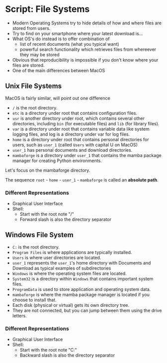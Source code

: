 # Script: File Systems

- Modern Operating Systems try to hide details of how and where files are stored from
  users.
- Try to find on your smartphone where your latest download is...
- What OS's do instead is to offer combination of
  - list of recent documents (what you typical want)
  - powerful search functionality which retrieves files from whereever they may be
    stored
- Obvious that reproducibility is impossible if you don't know where your files are
  stored.
- One of the main differences between MacOS

## Unix File Systems

MacOS is fairly similar, will point out one difference

- `/` is the root directory.
- `etc` is a directory under root that contains configuration files.
- `usr` is another directory under root, which contains several other directories,
  including `bin` (for executable files) and `lib` (for library files).
- `var` is a directory under root that contains variable data like system logging files,
  and log is a directory under var for log files.
- `home` is a directory under root that contains personal directories for users, such as
  `user_1` (called `Users` with capital U on MacOS)
- `user_1` has personal documents and download directories.
- `mambaforge` is a directory under `user_1` that contains the mamba package manager for
  creating Python environments.

Let's focus on the mambaforge directory.

The sequence `root` - `home` - `user_1` - `mambaforge` is called an **absolute path**.

### Different Representations

- Graphical User Interface
- Shell:
  - Start with the root note "/"
  - Forward slash is also the directory separator

## Windows File System

- `C:` is the root directory.
- `Program Files` is where applications are typically installed.
- `Users` is where user directories are located.
- `user_1` represents the `user_1`'s home directory with Documents and Download as
  typical examples of subdirectories
- `Windows` is where the operating system files are located.
- `System32` is a directory within `Windows` that contains important system files.
- `ProgramData` is used to store application and operating system data.
- `mambaforge` is where the mamba package manager is located if you choose to install
  that.
- Each disk (physical or virtual) gets its own directory tree.
- They are not connected, but you can jump between them using the drive letters.

### Different Representations

- Graphical User Interface
- Shell:
  - Start with the root note "C:"
  - Backward slash is also the directory separator
